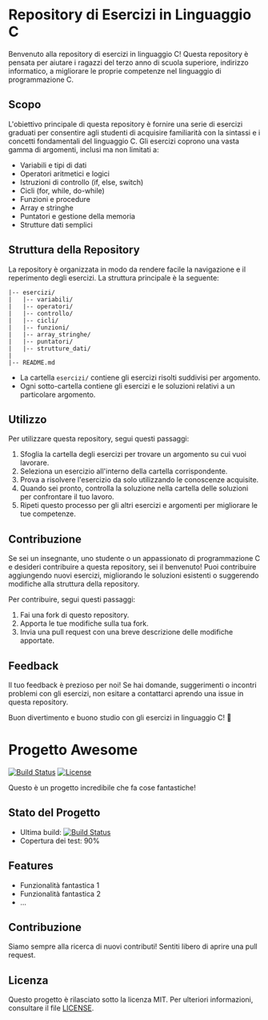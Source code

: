 # Repository di Esercizi in Linguaggio C

Benvenuto alla repository di esercizi in linguaggio C! Questa repository è pensata per aiutare i ragazzi del terzo anno di scuola superiore, indirizzo informatico, a migliorare le proprie competenze nel linguaggio di programmazione C.

## Scopo

L'obiettivo principale di questa repository è fornire una serie di esercizi graduati per consentire agli studenti di acquisire familiarità con la sintassi e i concetti fondamentali del linguaggio C. Gli esercizi coprono una vasta gamma di argomenti, inclusi ma non limitati a:

- Variabili e tipi di dati
- Operatori aritmetici e logici
- Istruzioni di controllo (if, else, switch)
- Cicli (for, while, do-while)
- Funzioni e procedure
- Array e stringhe
- Puntatori e gestione della memoria
- Strutture dati semplici

## Struttura della Repository

La repository è organizzata in modo da rendere facile la navigazione e il reperimento degli esercizi. La struttura principale è la seguente:

```
|-- esercizi/
|   |-- variabili/
|   |-- operatori/
|   |-- controllo/
|   |-- cicli/
|   |-- funzioni/
|   |-- array_stringhe/
|   |-- puntatori/
|   |-- strutture_dati/
|
|-- README.md
```

- La cartella `esercizi/` contiene gli esercizi risolti suddivisi per argomento.
- Ogni sotto-cartella contiene gli esercizi e le soluzioni relativi a un particolare argomento.

## Utilizzo

Per utilizzare questa repository, segui questi passaggi:

1. Sfoglia la cartella degli esercizi per trovare un argomento su cui vuoi lavorare.
2. Seleziona un esercizio all'interno della cartella corrispondente.
3. Prova a risolvere l'esercizio da solo utilizzando le conoscenze acquisite.
4. Quando sei pronto, controlla la soluzione nella cartella delle soluzioni per confrontare il tuo lavoro.
5. Ripeti questo processo per gli altri esercizi e argomenti per migliorare le tue competenze.

## Contribuzione

Se sei un insegnante, uno studente o un appassionato di programmazione C e desideri contribuire a questa repository, sei il benvenuto! Puoi contribuire aggiungendo nuovi esercizi, migliorando le soluzioni esistenti o suggerendo modifiche alla struttura della repository.

Per contribuire, segui questi passaggi:

1. Fai una fork di questo repository.
2. Apporta le tue modifiche sulla tua fork.
3. Invia una pull request con una breve descrizione delle modifiche apportate.

## Feedback

Il tuo feedback è prezioso per noi! Se hai domande, suggerimenti o incontri problemi con gli esercizi, non esitare a contattarci aprendo una issue in questa repository.

Buon divertimento e buono studio con gli esercizi in linguaggio C! 🚀



# Progetto Awesome

[![Build Status](https://travis-ci.org/username/project.svg?branch=master)](https://travis-ci.org/username/project)
[![License](https://img.shields.io/badge/license-MIT-blue.svg)](https://opensource.org/licenses/MIT)

Questo è un progetto incredibile che fa cose fantastiche!

## Stato del Progetto

- Ultima build: [![Build Status](https://travis-ci.org/username/project.svg?branch=master)](https://travis-ci.org/username/project)
- Copertura dei test: 90%

## Features

- Funzionalità fantastica 1
- Funzionalità fantastica 2
- ...

## Contribuzione

Siamo sempre alla ricerca di nuovi contributi! Sentiti libero di aprire una pull request.

## Licenza

Questo progetto è rilasciato sotto la licenza MIT. Per ulteriori informazioni, consultare il file [LICENSE](LICENSE).

